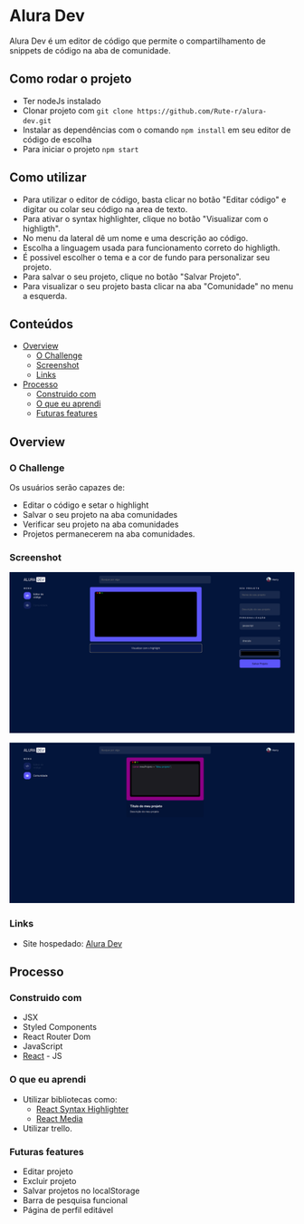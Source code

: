 # Alura Dev

Alura Dev é um editor de código que permite o compartilhamento de snippets de código na aba de comunidade.

## Como rodar o projeto

- Ter nodeJs instalado
- Clonar projeto com `git clone https://github.com/Rute-r/alura-dev.git`
- Instalar as dependências com o comando `npm install` em seu editor de código de escolha
- Para iniciar o projeto `npm start`

## Como utilizar

- Para utilizar o editor de código, basta clicar no botão "Editar código" e digitar ou colar seu código na area de texto.
- Para ativar o syntax highlighter, clique no botão "Visualizar com o highligth".
- No menu da lateral dê um nome e uma descrição ao código.
- Escolha a linguagem usada para funcionamento correto do highligth.
- É possivel escolher o tema e a cor de fundo para personalizar seu projeto.
- Para salvar o seu projeto, clique no botão "Salvar Projeto".
- Para visualizar o seu projeto basta clicar na aba "Comunidade" no menu a esquerda.

## Conteúdos

- [Overview](#overview)
  - [O Challenge](#the-challenge)
  - [Screenshot](#screenshot)
  - [Links](#links)
- [Processo](#processo)
  - [Construido com](#construido-com)
  - [O que eu aprendi](#oque-eu-aprendi)
  - [Futuras features](#futuras-features)

## Overview

### O Challenge

Os usuários serão capazes de:

- Editar o código e setar o highlight
- Salvar o seu projeto na aba comunidades
- Verificar seu projeto na aba comunidades
- Projetos permanecerem na aba comunidades.

### Screenshot

![](./public/editor-de-texto.png)

![](./public/comunidade.png)

### Links

- Site hospedado: [Alura Dev](https://alura-dev-mu-two.vercel.app/)

## Processo

### Construido com

- JSX
- Styled Components
- React Router Dom
- JavaScript
- [React](https://reactjs.org/) - JS

### O que eu aprendi

- Utilizar bibliotecas como:
  - [React Syntax Highlighter](https://github.com/react-syntax-highlighter/react-syntax-highlighter)
  - [React Media](https://www.npmjs.com/package/react-media)
- Utilizar trello.

### Futuras features

- Editar projeto
- Excluir projeto
- Salvar projetos no localStorage
- Barra de pesquisa funcional
- Página de perfil editável
